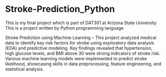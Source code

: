 # Stroke-Prediction_Python
This is my final project which is part of DAT301 at Arizona State University
This is a project written by Python programming language

Stroke Prediction using Machine Learning – This project analyzed medical data to identify key risk factors for stroke using exploratory data analysis (EDA) and predictive modeling. Key findings revealed that hypertension, high glucose levels, and BMI above 30 were strong indicators of stroke risk. Various machine learning models were implemented to predict stroke likelihood, showcasing skills in data preprocessing, feature engineering, and statistical analysis​.
